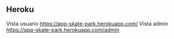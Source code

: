 ## Heroku

Vista usuario <https://app-skate-park.herokuapp.com/>
Vista admin <https://app-skate-park.herokuapp.com/admin>
